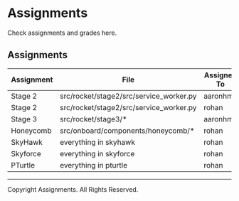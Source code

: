 # Assignments
Check assignments and grades here.

## Assignments
| Assignment    | File           | Assigned To |  Completed Grade  |
| ------------ |   -------------  | -----         | ----      |
| Stage 2      | src/rocket/stage2/src/service_worker.py | aaronhma | 1%     |
| Stage 2      | src/rocket/stage2/src/service_worker.py | rohan | 1% |
| Stage 3      | src/rocket/stage3/* | aaronhma | 0%     |
| Honeycomb    | src/onboard/components/honeycomb/* |  rohan   | 6% |
| SkyHawk      | everything in skyhawk | rohan    | 9%     |
| Skyforce     | everything in skyforce | rohan    | 15%     |
| PTurtle      | everything in pturtle | rohan    | 100%     |

---

Copyright Assignments. All Rights Reserved.